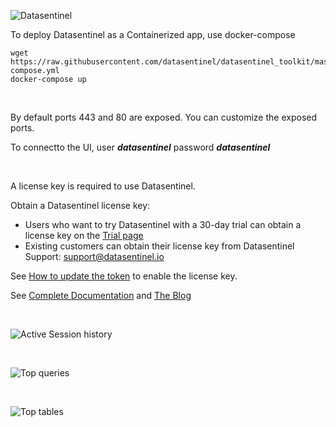 

![Datasentinel](https://www.datasentinel.io/images/head.jpg)

To deploy Datasentinel as a Containerized app, use docker-compose

```
wget https://raw.githubusercontent.com/datasentinel/datasentinel_toolkit/master/docker/docker-compose.yml
docker-compose up 
```

<br>

By default ports 443 and 80 are exposed. You can customize the exposed ports.

To connectto the UI, user ***datasentinel*** password ***datasentinel***

<br>

A license key is required to use Datasentinel.

Obtain a Datasentinel license key:

- Users who want to try Datasentinel with a 30-day trial can obtain a license key on the [Trial page](https://www.datasentinel.io#freetrial)
- Existing customers can obtain their license key from Datasentinel Support: support@datasentinel.io

See [How to update the token](https://www.datasentinel.io/documentation/token.html) to enable the license key.


See [Complete Documentation](https://www.datasentinel.io/documentation/) and [The Blog](https://www.datasentinel.io/blog/)

<br>

![Active Session history](https://www.datasentinel.io/images/sessions_workload_mini.png)

<br>

![Top queries](https://www.datasentinel.io/images/top_queries_mini.png)

<br>

![Top tables](https://www.datasentinel.io/images/top_tables_mini.png)
